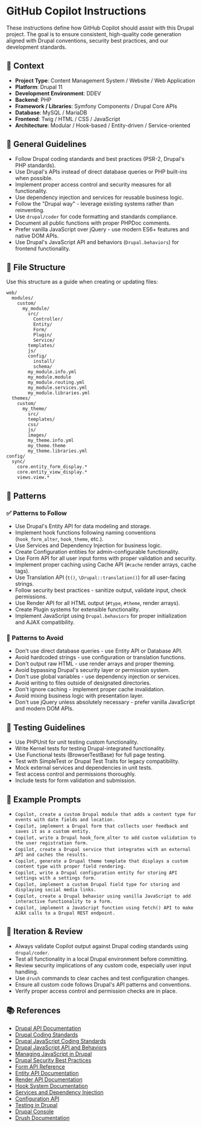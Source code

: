 # GitHub Copilot Instructions

These instructions define how GitHub Copilot should assist with this Drupal project. The goal is to ensure consistent, high-quality code generation aligned with Drupal conventions, security best practices, and our development standards.

## 🧠 Context

- **Project Type**: Content Management System / Website / Web Application
- **Platform**: Drupal 11
- **Development Environment**: DDEV
- **Backend**: PHP
- **Framework / Libraries**: Symfony Components / Drupal Core APIs
- **Database**: MySQL / MariaDB
- **Frontend**: Twig / HTML / CSS / JavaScript
- **Architecture**: Modular / Hook-based / Entity-driven / Service-oriented

## 🔧 General Guidelines

- Follow Drupal coding standards and best practices (PSR-2, Drupal's PHP standards).
- Use Drupal's APIs instead of direct database queries or PHP built-ins when possible.
- Implement proper access control and security measures for all functionality.
- Use dependency injection and services for reusable business logic.
- Follow the "Drupal way" - leverage existing systems rather than reinventing.
- Use `drupal/coder` for code formatting and standards compliance.
- Document all public functions with proper PHPDoc comments.
- Prefer vanilla JavaScript over jQuery - use modern ES6+ features and native DOM APIs.
- Use Drupal's JavaScript API and behaviors (`Drupal.behaviors`) for frontend functionality.

## 📁 File Structure

Use this structure as a guide when creating or updating files:

```text
web/
  modules/
    custom/
      my_module/
        src/
          Controller/
          Entity/
          Form/
          Plugin/
          Service/
        templates/
        js/
        config/
          install/
          schema/
        my_module.info.yml
        my_module.module
        my_module.routing.yml
        my_module.services.yml
        my_module.libraries.yml
  themes/
    custom/
      my_theme/
        src/
        templates/
        css/
        js/
        images/
        my_theme.info.yml
        my_theme.theme
        my_theme.libraries.yml
config/
  sync/
    core.entity_form_display.*
    core.entity_view_display.*
    views.view.*
```

## 🧶 Patterns

### ✅ Patterns to Follow

- Use Drupal's Entity API for data modeling and storage.
- Implement hook functions following naming conventions (`hook_form_alter`, `hook_theme`, etc.).
- Use Services and Dependency Injection for business logic.
- Create Configuration entities for admin-configurable functionality.
- Use Form API for all user input forms with proper validation and security.
- Implement proper caching using Cache API (`#cache` render arrays, cache tags).
- Use Translation API (`t()`, `\Drupal::translation()`) for all user-facing strings.
- Follow security best practices - sanitize output, validate input, check permissions.
- Use Render API for all HTML output (`#type`, `#theme`, render arrays).
- Create Plugin systems for extensible functionality.
- Implement JavaScript using `Drupal.behaviors` for proper initialization and AJAX compatibility.

### 🚫 Patterns to Avoid

- Don't use direct database queries - use Entity API or Database API.
- Avoid hardcoded strings - use configuration or translation functions.
- Don't output raw HTML - use render arrays and proper theming.
- Avoid bypassing Drupal's security layer or permission system.
- Don't use global variables - use dependency injection or services.
- Avoid writing to files outside of designated directories.
- Don't ignore caching - implement proper cache invalidation.
- Avoid mixing business logic with presentation layer.
- Don't use jQuery unless absolutely necessary - prefer vanilla JavaScript and modern DOM APIs.

## 🧪 Testing Guidelines

- Use PHPUnit for unit testing custom functionality.
- Write Kernel tests for testing Drupal-integrated functionality.
- Use Functional tests (BrowserTestBase) for full page testing.
- Test with SimpleTest or Drupal Test Traits for legacy compatibility.
- Mock external services and dependencies in unit tests.
- Test access control and permissions thoroughly.
- Include tests for form validation and submission.

## 🧩 Example Prompts

- `Copilot, create a custom Drupal module that adds a content type for events with date fields and location.`
- `Copilot, implement a Drupal form that collects user feedback and saves it as a custom entity.`
- `Copilot, write a Drupal hook_form_alter to add custom validation to the user registration form.`
- `Copilot, create a Drupal service that integrates with an external API and caches the results.`
- `Copilot, generate a Drupal theme template that displays a custom content type with proper field rendering.`
- `Copilot, write a Drupal configuration entity for storing API settings with a settings form.`
- `Copilot, implement a custom Drupal field type for storing and displaying social media links.`
- `Copilot, create a Drupal behavior using vanilla JavaScript to add interactive functionality to a form.`
- `Copilot, implement a JavaScript function using fetch() API to make AJAX calls to a Drupal REST endpoint.`

## 🔁 Iteration & Review

- Always validate Copilot output against Drupal coding standards using `drupal/coder`.
- Test all functionality in a local Drupal environment before committing.
- Review security implications of any custom code, especially user input handling.
- Use `drush` commands to clear caches and test configuration changes.
- Ensure all custom code follows Drupal's API patterns and conventions.
- Verify proper access control and permission checks are in place.

## 📚 References

- [Drupal API Documentation](https://api.drupal.org/)
- [Drupal Coding Standards](https://www.drupal.org/docs/develop/standards/coding-standards)
- [Drupal JavaScript Coding Standards](https://www.drupal.org/docs/develop/standards/javascript)
- [Drupal JavaScript API and Behaviors](https://www.drupal.org/docs/drupal-apis/javascript-api)
- [Managing JavaScript in Drupal](https://www.drupal.org/docs/theming-drupal/adding-stylesheets-css-and-javascript-js-to-a-drupal-theme)
- [Drupal Security Best Practices](https://www.drupal.org/docs/security-in-drupal)
- [Form API Reference](https://api.drupal.org/api/drupal/core%21core.api.php/group/form_api)
- [Entity API Documentation](https://www.drupal.org/docs/drupal-apis/entity-api)
- [Render API Documentation](https://api.drupal.org/api/drupal/core%21core.api.php/group/render)
- [Hook System Documentation](https://api.drupal.org/api/drupal/core%21core.api.php/group/hooks)
- [Services and Dependency Injection](https://www.drupal.org/docs/drupal-apis/services-and-dependency-injection)
- [Configuration API](https://www.drupal.org/docs/drupal-apis/configuration-api)
- [Testing in Drupal](https://www.drupal.org/docs/testing)
- [Drupal Console](https://drupalconsole.com/)
- [Drush Documentation](https://www.drush.org/)

